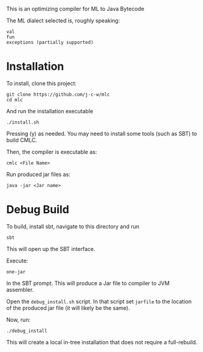 This is an optimizing compiler for ML to Java Bytecode

The ML dialect selected is, roughly speaking:

	val
	fun
	exceptions (partially supported)

# Installation

To install, clone this project:

	git clone https://github.com/j-c-w/mlc
	cd mlc

And run the installation executable

	./install.sh

Pressing (y) as needed. You may need to install some tools (such as
SBT) to build CMLC.

Then, the compiler is executable as:

	cmlc <File Name>

Run produced jar files as:

	java -jar <Jar name>

# Debug Build

To build, install sbt, navigate to this directory and run

	sbt

This will open up the SBT interface.

Execute:

	one-jar

In the SBT prompt. This will produce a Jar file to compiler to JVM assembler.

Open the `debug_install.sh` script. In that script set `jarfile` to
the location of the produced jar file (it will likely be the same).

Now, run:

	./debug_install

This will create a local in-tree installation that does not require
a full-rebuild.
